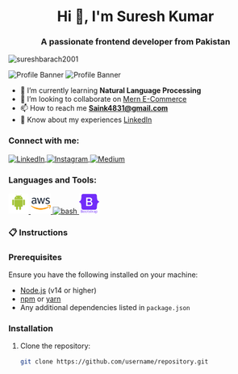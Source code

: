 <h1 align="center">Hi 👋, I'm Suresh Kumar</h1>
<h3 align="center">A passionate frontend developer from Pakistan</h3>

<p align="left">
    <img src="https://komarev.com/ghpvc/?username=sureshbarach2001&label=Profile%20views&color=0e75b6&style=flat" alt="sureshbarach2001" />
</p>

![Profile Banner](https://github.com/user-attachments/assets/33b7ff80-ece0-4a24-8489-0832864a929a)
![Profile Banner](https://github.com/user-attachments/assets/e538d9f0-a52e-455b-9d83-d1491340ef77)

- 🌱 I’m currently learning **Natural Language Processing**
- 👯 I’m looking to collaborate on [Mern E-Commerce](https://github.com/RaiUmerFarooq/Mern-Ecommerce)
- 📫 How to reach me **Saink4831@gmail.com**
- 📄 Know about my experiences [LinkedIn](https://www.linkedin.com/in/sain-suresh-48b0841b2)

<h3 align="left">Connect with me:</h3>
<p align="left">
    <a href="https://linkedin.com/in/sain-suresh-48b0841b2" target="blank">
        <img align="center" src="https://raw.githubusercontent.com/rahuldkjain/github-profile-readme-generator/master/src/images/icons/Social/linked-in-alt.svg" alt="LinkedIn" height="30" width="40" />
    </a>
    <a href="https://instagram.com/@sain_suresh_barach" target="blank">
        <img align="center" src="https://raw.githubusercontent.com/rahuldkjain/github-profile-readme-generator/master/src/images/icons/Social/instagram.svg" alt="Instagram" height="30" width="40" />
    </a>
    <a href="https://medium.com/@sureshkumar" target="blank">
        <img align="center" src="https://raw.githubusercontent.com/rahuldkjain/github-profile-readme-generator/master/src/images/icons/Social/medium.svg" alt="Medium" height="30" width="40" />
    </a>
</p>

<h3 align="left">Languages and Tools:</h3>
<p align="left">
    <a href="https://developer.android.com" target="_blank" rel="noreferrer"> 
        <img src="https://raw.githubusercontent.com/devicons/devicon/master/icons/android/android-original-wordmark.svg" alt="android" width="40" height="40"/>
    </a>
    <a href="https://aws.amazon.com" target="_blank" rel="noreferrer"> 
        <img src="https://raw.githubusercontent.com/devicons/devicon/master/icons/amazonwebservices/amazonwebservices-original-wordmark.svg" alt="aws" width="40" height="40"/>
    </a>
    <a href="https://www.gnu.org/software/bash/" target="_blank" rel="noreferrer">
        <img src="https://www.vectorlogo.zone/logos/gnu_bash/gnu_bash-icon.svg" alt="bash" width="40" height="40"/>
    </a>
    <a href="https://getbootstrap.com" target="_blank" rel="noreferrer">
        <img src="https://raw.githubusercontent.com/devicons/devicon/master/icons/bootstrap/bootstrap-plain-wordmark.svg" alt="bootstrap" width="40" height="40"/>
    </a>
    <!-- Add additional icons here as needed -->
</p>

<h3>📋 Instructions</h3>

### Prerequisites

Ensure you have the following installed on your machine:
- [Node.js](https://nodejs.org/) (v14 or higher)
- [npm](https://www.npmjs.com/) or [yarn](https://yarnpkg.com/)
- Any additional dependencies listed in `package.json`

### Installation

1. Clone the repository:
   ```bash
   git clone https://github.com/username/repository.git
